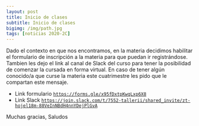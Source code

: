 ```yaml
---
layout: post
title: Inicio de clases
subtitle: Inicio de clases 
bigimg: /img/path.jpg
tags: [noticias 2020-2C]
---
```


Dado el contexto en que nos encontramos, en la materia decidimos habilitar el formulario de inscripción a la materia para que puedan ir registrándose. Tambien les dejo el link al canal de Slack del curso para tener la posibilidad de comenzar la cursada en forma virtual.
En caso de tener algún conocido/a que curse la materia este cuatrimestre les pido que le compartan este mensaje.

- Link formulario [`https://forms.gle/x95fDxtpKwqLxp6X8`](https://forms.gle/x95fDxtpKwqLxp6X8)
- Link Slack [`https://join.slack.com/t/7552-tallerii/shared_invite/zt-hojel18m-88VeInNBdH4nnYDejPlGvA`](https://join.slack.com/t/7552-tallerii/shared_invite/zt-hojel18m-88VeInNBdH4nnYDejPlGvA)

Muchas gracias,
Saludos
